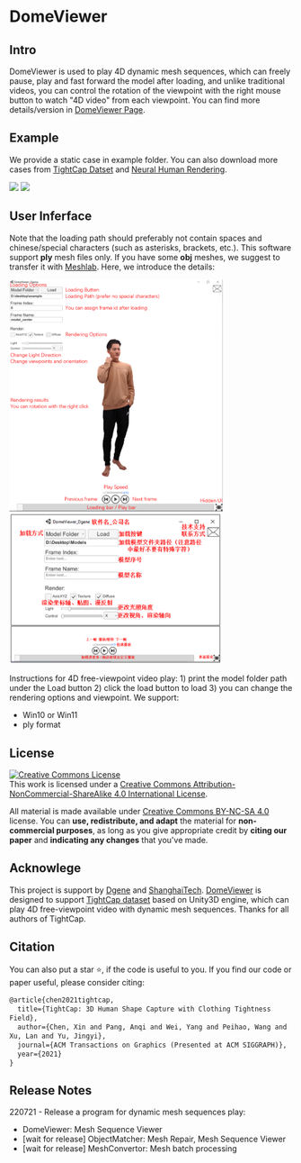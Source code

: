 # DomeViewer

## Intro
DomeViewer is used to play 4D dynamic mesh sequences, which can freely pause, play and fast forward the model after loading, and unlike traditional videos, you can control the rotation of the viewpoint with the right mouse button to watch "4D video" from each viewpoint. You can find more details/version in [DomeViewer Page](https://github.com/ChenFengYe/DomeViewer).

## Example
We provide a static case in example folder. You can also download more cases from [TightCap Datset](https://github.com/ChenFengYe/TightCap) and [Neural Human Rendering](https://wuminye.github.io/NHR/).
<p float="left">
  <img src="./README/domeviewer1.gif" width="380" />
  <img src="./README/domeviewer2.gif" width="380" />
</p>

## User Inferface
Note that the loading path should preferably not contain spaces and chinese/special characters (such as asterisks, brackets, etc.). This software support **ply** mesh files only. If you have some **obj** meshes, we suggest to transfer it with [Meshlab](https://www.meshlab.net/). Here, we introduce the details:
<p float="left">
  <img src="./README/intro_en.png" width="380" />
  <img src="./README/intro_cn.png" width="380" />
</p>
Instructions for 4D free-viewpoint video play: 1) print the model folder path under the Load button 2) click the load button to load 3) you can change the rendering options and viewpoint. We support:

 - Win10 or Win11
 - ply format


## License ##
<a rel="license" href="http://creativecommons.org/licenses/by-nc-sa/4.0/"><img alt="Creative Commons License" style="border-width:0" src="https://i.creativecommons.org/l/by-nc-sa/4.0/80x15.png" /></a><br />This work is licensed under a <a rel="license" href="http://creativecommons.org/licenses/by-nc-sa/4.0/">Creative Commons Attribution-NonCommercial-ShareAlike 4.0 International License</a>.

All material is made available under [Creative Commons BY-NC-SA 4.0](https://creativecommons.org/licenses/by-nc-sa/4.0/legalcode) license. You can **use, redistribute, and adapt** the material for **non-commercial purposes**, as long as you give appropriate credit by **citing our paper** and **indicating any changes** that you've made.

## Acknowlege
This project is support by [Dgene](https://www.dgene.com/) and [ShanghaiTech](https://vic.shanghaitech.edu.cn/). [DomeViewer](https://github.com/ChenFengYe/TightCap/DomeViewer) is designed to support [TightCap dataset](https://github.com/ChenFengYe/TightCap) based on Unity3D engine, which can play 4D free-viewpoint video with dynamic mesh sequences. Thanks for all authors of TightCap.

## Citation
You can also put a star :star:, if the code is useful to you. If you find our code or paper useful, please consider citing:
```
@article{chen2021tightcap,
  title={TightCap: 3D Human Shape Capture with Clothing Tightness Field},
  author={Chen, Xin and Pang, Anqi and Wei, Yang and Peihao, Wang and Xu, Lan and Yu, Jingyi},
  journal={ACM Transactions on Graphics (Presented at ACM SIGGRAPH)},
  year={2021}
}
```
## Release Notes
220721 - Release a program for dynamic mesh sequences play:
  - DomeViewer: Mesh Sequence Viewer
  - [wait for release] ObjectMatcher: Mesh Repair, Mesh Sequence Viewer
  - [wait for release] MeshConvertor: Mesh batch processing
